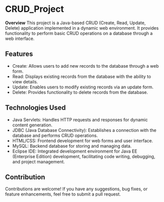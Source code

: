 # CRUD_Project
**Overview**
This project is a Java-based CRUD (Create, Read, Update, Delete) application implemented in a dynamic web environment. It provides functionality to perform basic CRUD operations on a database through a web interface.

## Features
* Create: Allows users to add new records to the database through a web form.
* Read: Displays existing records from the database with the ability to view details.
* Update: Enables users to modify existing records via an update form.
* Delete: Provides functionality to delete records from the database.

## Technologies Used
* Java Servlets: Handles HTTP requests and responses for dynamic content generation.
* JDBC (Java Database Connectivity): Establishes a connection with the database and performs CRUD operations.
* HTML/CSS: Frontend development for web forms and user interface.
* MySQL: Backend database for storing and managing data.
* Eclipse IDE: Integrated development environment for Java EE (Enterprise Edition) development, facilitating code writing, debugging, and project management.

## Contribution
Contributions are welcome! If you have any suggestions, bug fixes, or feature enhancements, feel free to submit a pull request.
